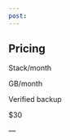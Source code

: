 ```yaml
---
post: 
---
```


## Pricing



    

        

            


            
Stack/month

            
GB/month

        

    

    

        

            
Verified backup

            
$30

            
&mdash;

        

    



